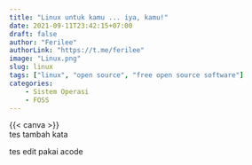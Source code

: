 ```yaml
---
title: "Linux untuk kamu ... iya, kamu!"
date: 2021-09-11T23:42:15+07:00
draft: false
author: "Ferilee"
authorLink: "https://t.me/ferilee"
image: "Linux.png"
slug: linux
tags: ["linux", "open source", "free open source software"]
categories:
    - Sistem Operasi
    - FOSS
---
```


{{< canva >}}\
tes tambah kata

tes edit pakai acode